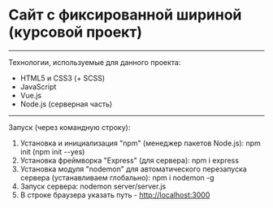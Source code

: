 # Сайт с фиксированной шириной (курсовой проект)
***
Технологии, используемые для данного проекта:
* HTML5 и CSS3 (+ SCSS)
* JavaScript
* Vue.js
* Node.js (серверная часть)
***
Запуск (через командную строку):
1. Установка и инициализация "npm" (менеджер пакетов Node.js):
    npm init (npm init --yes)
2. Установка фреймворка "Express" (для сервера):
    npm i express
3. Установка модуля "nodemon" для автоматического перезапуска сервера (устанавливаем глобально):
    npm i nodemon -g
4. Запуск сервера:
    nodemon server/server.js
5. В строке браузера указать путь - <http://localhost:3000>

